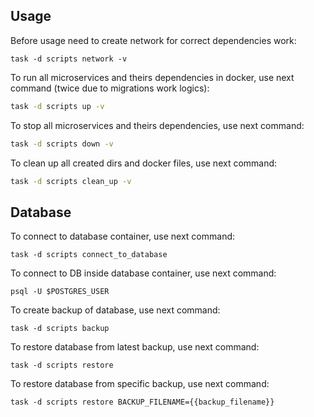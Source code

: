 ## Usage

Before usage need to create network for correct dependencies work:

```shell
task -d scripts network -v
```

To run all microservices and theirs dependencies in
docker, use next command (twice due to migrations work logics):

```bash
task -d scripts up -v
```

To stop all microservices and theirs dependencies,
use next command:

```bash
task -d scripts down -v
```

To clean up all created dirs and docker files, use next command:

```bash
task -d scripts clean_up -v
```

## Database

To connect to database container, use next command:

```shell
task -d scripts connect_to_database
```

To connect to DB inside database container, use next command:

```shell
psql -U $POSTGRES_USER
```

To create backup of database, use next command:

```shell
task -d scripts backup
```

To restore database from latest backup, use next command:

```shell
task -d scripts restore
```

To restore database from specific backup, use next command:

```shell
task -d scripts restore BACKUP_FILENAME={{backup_filename}}
```
